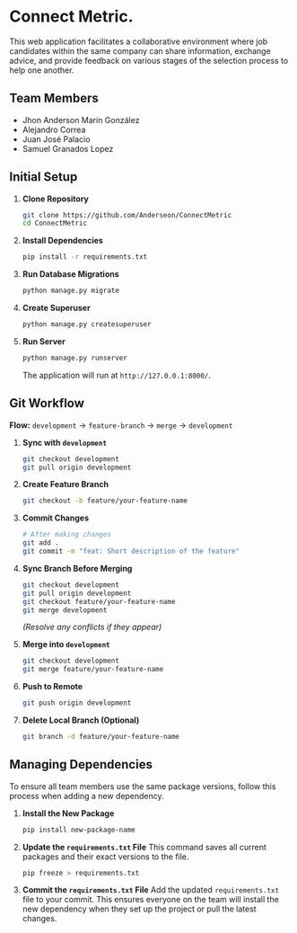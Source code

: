# Connect Metric.

This web application facilitates a collaborative environment where job candidates within the same company can share information, exchange advice, and provide feedback on various stages of the selection process to help one another.

## Team Members
- Jhon Anderson Marín González
- Alejandro Correa
- Juan José Palacio
- Samuel Granados Lopez

##  Initial Setup

1.  **Clone Repository**
    ```bash
    git clone https://github.com/Anderseon/ConnectMetric
    cd ConnectMetric
    ```

2.  **Install Dependencies**
    ```bash
    pip install -r requirements.txt
    ```

3.  **Run Database Migrations**
    ```bash
    python manage.py migrate
    ```

4.  **Create Superuser**
    ```bash
    python manage.py createsuperuser
    ```

5.  **Run Server**
    ```bash
    python manage.py runserver
    ```
    The application will run at `http://127.0.0.1:8000/`.

##  Git Workflow

**Flow:** `development` → `feature-branch` → `merge` → `development`

1.  **Sync with `development`**
    ```bash
    git checkout development
    git pull origin development
    ```

2.  **Create Feature Branch**
    ```bash
    git checkout -b feature/your-feature-name
    ```

3.  **Commit Changes**
    ```bash
    # After making changes
    git add .
    git commit -m "feat: Short description of the feature"
    ```

4.  **Sync Branch Before Merging**
    ```bash
    git checkout development
    git pull origin development
    git checkout feature/your-feature-name
    git merge development
    ```
    *(Resolve any conflicts if they appear)*

5.  **Merge into `development`**
    ```bash
    git checkout development
    git merge feature/your-feature-name
    ```

6.  **Push to Remote**
    ```bash
    git push origin development
    ```

7.  **Delete Local Branch (Optional)**
    ```bash
    git branch -d feature/your-feature-name
    ```

## Managing Dependencies

To ensure all team members use the same package versions, follow this process when adding a new dependency.

1.  **Install the New Package**
    ```bash
    pip install new-package-name
    ```

2.  **Update the `requirements.txt` File**
    This command saves all current packages and their exact versions to the file.
    ```bash
    pip freeze > requirements.txt
    ```

3.  **Commit the `requirements.txt` File**
    Add the updated `requirements.txt` file to your commit. This ensures everyone on the team will install the new dependency when they set up the project or pull the latest changes.
